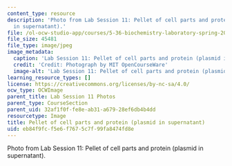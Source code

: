 ```yaml
---
content_type: resource
description: 'Photo from Lab Session 11: Pellet of cell parts and protein (plasmid
  in supernatant).'
file: /ol-ocw-studio-app/courses/5-36-biochemistry-laboratory-spring-2009/eb84f9fcf5e6f7675c7f99fa8474fd8e_Lab11_7.jpg
file_size: 45481
file_type: image/jpeg
image_metadata:
  caption: 'Lab Session 11: Pellet of cell parts and protein (plasmid in supernatant).'
  credit: 'Credit: Photograph by MIT OpenCourseWare'
  image-alt: 'Lab Session 11: Pellet of cell parts and protein (plasmid in supernatant).'
learning_resource_types: []
license: https://creativecommons.org/licenses/by-nc-sa/4.0/
ocw_type: OCWImage
parent_title: Lab Session 11 Photos
parent_type: CourseSection
parent_uid: 32af1f0f-fe8e-ab31-a679-28ef6db4b4dd
resourcetype: Image
title: Pellet of cell parts and protein (plasmid in supernatant)
uid: eb84f9fc-f5e6-f767-5c7f-99fa8474fd8e
---
```

Photo from Lab Session 11: Pellet of cell parts and protein (plasmid in supernatant).